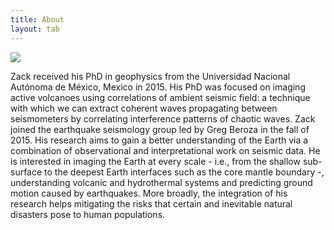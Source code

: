 ```yaml
---
title: About
layout: tab
---
```


<div class="row content-row">
<div class="col-12 col-sm-4">
    <img src="{{ site.baseurl }}/images/earth.jpg">
</div>
<div class="col-12 col-sm-8">
    <p>Zack received his PhD in geophysics from the Universidad Nacional Autónoma de México, Mexico in 2015. His PhD was focused on imaging active volcanoes using correlations of ambient seismic field: a technique with which we can extract coherent waves propagating between seismometers by correlating interference patterns of chaotic waves. Zack joined the earthquake seismology group led by Greg Beroza in the fall of 2015. His research aims to gain a better understanding of the Earth via a combination of observational and interpretational work on seismic data. He is interested in imaging the Earth at every scale - i.e., from the shallow sub-surface to the deepest Earth interfaces such as the core mantle boundary -, understanding volcanic and hydrothermal systems and predicting ground motion caused by earthquakes. More broadly, the integration of his research helps mitigating the risks that certain and inevitable natural disasters pose to human populations.</p>
</div>
</div>
